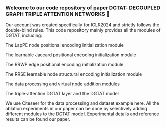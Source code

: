 ### Welcome to our code repository of paper DGTAT: DECOUPLED GRAPH TRIPLE ATTENTION NETWORKS 👋
Our account was created specifically for ICLR2024 and strictly follows the double-blind rules. This code repository mainly provides all the modules of DGTAT, including:

The LapPE node positional encoding initialization module

The learnable Jaccard positional encoding initialization module

The RRWP edge positional encoding initialization module

The RRSE learnable node structural encoding initialization module

The data processing and virtual node addition modules

The triple-attention DGTAT layer and the DGTAT model

We use Citeseer for the data processing and dataset example here. All the ablation experiments in our paper can be done by selectively adding different modules to the DGTAT model. Experimental details and reference results can be found our paper.

